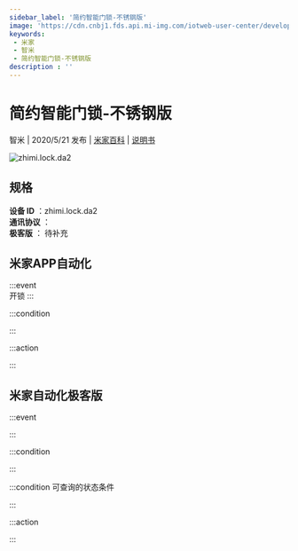```yaml
---
sidebar_label: '简约智能门锁-不锈钢版'
image: 'https://cdn.cnbj1.fds.api.mi-img.com/iotweb-user-center/developer_1678870952764ULFyS646.png?GalaxyAccessKeyId=AKVGLQWBOVIRQ3XLEW&Expires=9223372036854775807&Signature=6Ws3AKwJVl/BEwx9uF+1UT3YHuQ='
keywords: 
 - 米家
 - 智米
 - 简约智能门锁-不锈钢版
description : ''
---
```

# 简约智能门锁-不锈钢版

智米 | 2020/5/21 发布 | [米家百科](https://home.mi.com/webapp/content/baike/product/index.html?model=zhimi.lock.da2) | [说明书](https://home.mi.com/views/introduction.html?model=zhimi.lock.da2&region=cn)

![zhimi.lock.da2](https://cdn.cnbj1.fds.api.mi-img.com/iotweb-user-center/developer_1678870952764ULFyS646.png?GalaxyAccessKeyId=AKVGLQWBOVIRQ3XLEW&Expires=9223372036854775807&Signature=6Ws3AKwJVl/BEwx9uF+1UT3YHuQ=)

## 规格  
> 
**设备 ID** ：zhimi.lock.da2  
**通讯协议** ：  
**极客版**  ： 待补充 


## 米家APP自动化  

:::event  
开锁
:::

:::condition  

:::

:::action   

:::

## 米家自动化极客版  

:::event  

:::

:::condition  

:::

:::condition 可查询的状态条件  

:::

:::action  

:::

        
